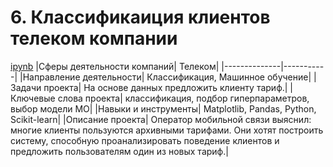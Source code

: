 # 6. Классификаиция клиентов телеком компании
[ipynb](http:\\)
|Сферы деятельности компаний| Телеком|
|--------------|-----------|
|Направление деятельности| Классификация, Машинное обучение|
|Задачи проекта| На основе данных предложить клиенту тариф.|
|Ключевые слова проекта| классификация, подбор гиперпараметров, выбор модели МО|
|Навыки и инструменты| Matplotlib, Pandas, Python, Scikit-learn|
|Описание проекта| Оператор мобильной связи выяснил: многие клиенты пользуются архивными тарифами. Они хотят построить систему, способную проанализировать поведение клиентов и предложить пользователям один из новых тариф.|
